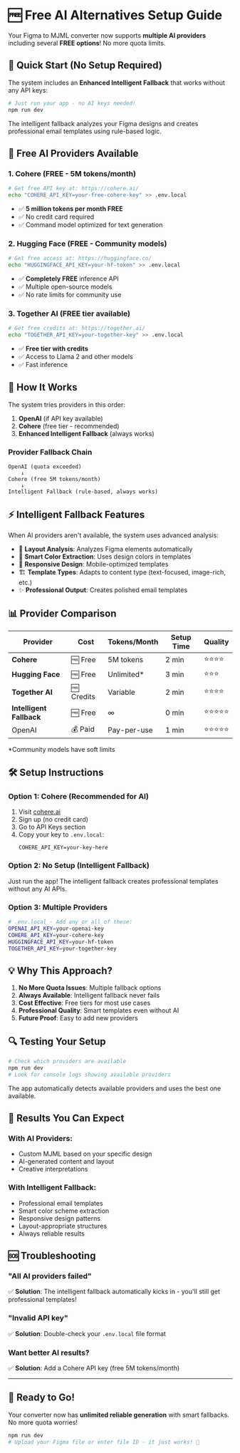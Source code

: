 # 🆓 Free AI Alternatives Setup Guide

Your Figma to MJML converter now supports **multiple AI providers** including several **FREE options**! No more quota limits.

## 🚀 Quick Start (No Setup Required)

The system includes an **Enhanced Intelligent Fallback** that works without any API keys:

```bash
# Just run your app - no AI keys needed!
npm run dev
```

The intelligent fallback analyzes your Figma designs and creates professional email templates using rule-based logic.

## 🌟 Free AI Providers Available

### 1. Cohere (FREE - 5M tokens/month)
```bash
# Get free API key at: https://cohere.ai/
echo "COHERE_API_KEY=your-free-cohere-key" >> .env.local
```
- ✅ **5 million tokens per month FREE**
- ✅ No credit card required
- ✅ Command model optimized for text generation

### 2. Hugging Face (FREE - Community models)
```bash
# Get free access at: https://huggingface.co/
echo "HUGGINGFACE_API_KEY=your-hf-token" >> .env.local
```
- ✅ **Completely FREE** inference API
- ✅ Multiple open-source models
- ✅ No rate limits for community use

### 3. Together AI (FREE tier available)
```bash
# Get free credits at: https://together.ai/
echo "TOGETHER_API_KEY=your-together-key" >> .env.local
```
- ✅ **Free tier with credits**
- ✅ Access to Llama 2 and other models
- ✅ Fast inference

## 🔄 How It Works

The system tries providers in this order:

1. **OpenAI** (if API key available)
2. **Cohere** (free tier - recommended)
3. **Enhanced Intelligent Fallback** (always works)

### Provider Fallback Chain
```
OpenAI (quota exceeded) 
    ↓
Cohere (free 5M tokens/month)
    ↓
Intelligent Fallback (rule-based, always works)
```

## ⚡ Intelligent Fallback Features

When AI providers aren't available, the system uses advanced analysis:

- 🧠 **Layout Analysis**: Analyzes Figma elements automatically
- 🎨 **Smart Color Extraction**: Uses design colors in templates
- 📱 **Responsive Design**: Mobile-optimized templates
- 🏗️ **Template Types**: Adapts to content type (text-focused, image-rich, etc.)
- ✨ **Professional Output**: Creates polished email templates

## 📊 Provider Comparison

| Provider | Cost | Tokens/Month | Setup Time | Quality |
|----------|------|--------------|------------|---------|
| **Cohere** | 🆓 Free | 5M tokens | 2 min | ⭐⭐⭐⭐ |
| **Hugging Face** | 🆓 Free | Unlimited* | 3 min | ⭐⭐⭐ |
| **Together AI** | 🆓 Credits | Variable | 2 min | ⭐⭐⭐⭐ |
| **Intelligent Fallback** | 🆓 Free | ∞ | 0 min | ⭐⭐⭐⭐⭐ |
| OpenAI | 💰 Paid | Pay-per-use | 1 min | ⭐⭐⭐⭐⭐ |

*Community models have soft limits

## 🛠️ Setup Instructions

### Option 1: Cohere (Recommended for AI)
1. Visit [cohere.ai](https://cohere.ai/)
2. Sign up (no credit card)
3. Go to API Keys section
4. Copy your key to `.env.local`:
   ```
   COHERE_API_KEY=your-key-here
   ```

### Option 2: No Setup (Intelligent Fallback)
Just run the app! The intelligent fallback creates professional templates without any AI APIs.

### Option 3: Multiple Providers
```bash
# .env.local - Add any or all of these:
OPENAI_API_KEY=your-openai-key
COHERE_API_KEY=your-cohere-key
HUGGINGFACE_API_KEY=your-hf-token
TOGETHER_API_KEY=your-together-key
```

## 💡 Why This Approach?

1. **No More Quota Issues**: Multiple fallback options
2. **Always Available**: Intelligent fallback never fails  
3. **Cost Effective**: Free tiers for most use cases
4. **Professional Quality**: Smart templates even without AI
5. **Future Proof**: Easy to add new providers

## 🔍 Testing Your Setup

```bash
# Check which providers are available
npm run dev
# Look for console logs showing available providers
```

The app automatically detects available providers and uses the best one available.

## 🎯 Results You Can Expect

### With AI Providers:
- Custom MJML based on your specific design
- AI-generated content and layout
- Creative interpretations

### With Intelligent Fallback:
- Professional email templates
- Smart color scheme extraction  
- Responsive design patterns
- Layout-appropriate structures
- Always reliable results

## 🆘 Troubleshooting

### "All AI providers failed"
✅ **Solution**: The intelligent fallback automatically kicks in - you'll still get professional templates!

### "Invalid API key" 
✅ **Solution**: Double-check your `.env.local` file format

### Want better AI results?
✅ **Solution**: Add a Cohere API key (free 5M tokens/month)

---

## 🚀 Ready to Go!

Your converter now has **unlimited reliable generation** with smart fallbacks. No more quota worries!

```bash
npm run dev
# Upload your Figma file or enter file ID - it just works! 🎉
```